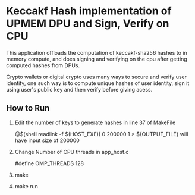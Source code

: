 Keccakf Hash implementation of UPMEM DPU and Sign, Verify on CPU
================================================================

This application offloads the computation of keccakf-sha256 hashes to in memory compute,
and does signing and verifying on the cpu after getting computed hashes from DPUs.

Crypto wallets or digital crypto uses many ways to secure and verify user identity, one
such way is to compute unique hashes of user identity, sign it using user's public key
and then verify before giving acess.


How to Run
----------
1. Edit the number of keys to generate hashes in line 37 of MakeFile

   @$(shell readlink -f $(HOST_EXE)) 0 200000 1 > ${OUTPUT_FILE} will have input size of 200000

2. Change Number of CPU threads in app_host.c

    #define OMP_THREADS 128  

3. make

4. make run
